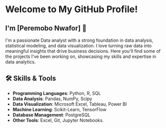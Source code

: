 # Welcome to My GitHub Profile!
## I'm [Peremobo Nwafor] 👋
I'm a passionate Data analyst with a strong foundation in data analysis, statistical modeling, and data visualization. I love turning raw data into meaningful insights 
that drive business decisions. Here you'll find some of the projects I've been working on, showcasing my skills and expertise in data analytics.

## 🛠 Skills & Tools

- **Programming Languages**: Python, R, SQL
- **Data Analysis**: Pandas, NumPy, Scipy
- **Data Visualization**: Microsoft Excel, Tableau, Power BI
- **Machine Learning**: Scikit-Learn, TensorFlow
- **Database Management**: PostgreSQL
- **Other Tools**: Excel, Git, Jupyter Notebooks.

<!---
pere24/pere24 is a ✨ special ✨ repository because its `README.md` (this file) appears on your GitHub profile.
You can click the Preview link to take a look at your changes.
--->
